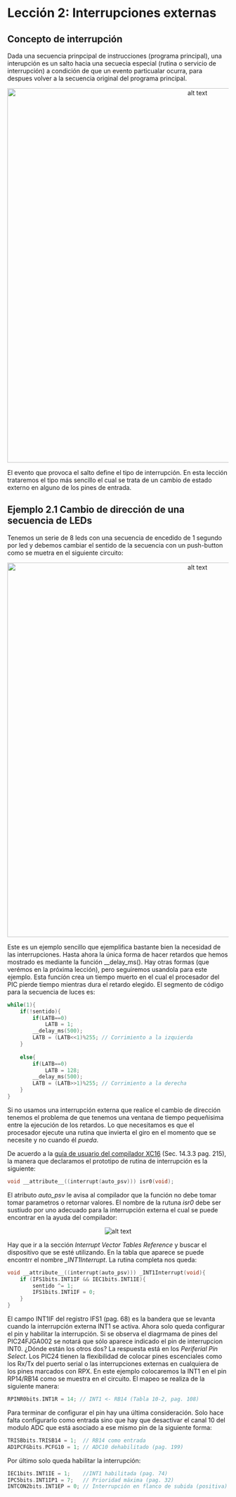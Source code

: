 # Lección 2: Interrupciones externas
## Concepto de interrupción 
Dada una secuencia prinpcipal de instrucciones (programa principal), una interupción es un salto hacia una secuecia especial (rutina o servicio de interrupción) a condición de que un evento particualar ocurra, para despues volver a la secuencia original del programa principal. 

<p align="center">
<img src="https://3.bp.blogspot.com/-pmfu-BEH9UM/Xv_zFRwELII/AAAAAAAACWA/hX-B3kd2OOs-gT38Qyy8jOMnPwhvMK2YwCLcBGAsYHQ/s1600/rutina_interrupcion_PIC.png" alt="alt text" width="850">
</p>

El evento que provoca el salto define el tipo de interrupción. En esta lección trataremos el tipo más sencillo el cual se trata de un cambio de estado externo en alguno de los pines de entrada. 

## Ejemplo 2.1 Cambio de dirección de una secuencia de LEDs
Tenemos un serie de 8 leds con una secuencia de encedido de 1 segundo por led y debemos cambiar el sentido de la secuencia con un push-button como se muetra en el siguiente circuito:

<p align="center">
<img src="https://2.bp.blogspot.com/-pt6lpnid1_c/Xv_RUB6qq6I/AAAAAAAACV0/YB1JiDSUGlwK0t_dNpJcctjJykKqfNmjQCLcBGAsYHQ/s1600/P21.png" alt="alt text" width="850">
</p>
 
Este es un ejemplo sencillo que ejemplifica bastante bien la necesidad de las interrupciones. Hasta ahora la única forma de hacer retardos que hemos mostrado es mediante la función _\_delay_ms(). Hay otras formas (que verémos en la próxima lección), pero seguiremos usandola para este ejemplo. Esta funcíón crea un tiempo muerto en el cual el procesador del PIC pierde tiempo mientras dura el retardo elegido. El segmento de código para la secuencia de luces es:

```C
while(1){
    if(!sentido){
        if(LATB==0)
            LATB = 1;
        __delay_ms(500);
        LATB = (LATB<<1)%255; // Corrimiento a la izquierda 
    }
        
    else{
        if(LATB==0)
            LATB = 128;
        __delay_ms(500);
        LATB = (LATB>>1)%255; // Corrimiento a la derecha
    }  
}
```

Si no usamos una interrupción externa que realice el cambio de dirección tenemos el problema de que tenemos una ventana de tiempo pequeñisima entre la ejecución de los retardos. Lo que necesitamos es que el procesador ejecute una rutina que invierta el giro en el momento que se necesite y no cuando él *pueda*.   

De acuerdo a la [guía de usuario del compilador XC16](https://ww1.microchip.com/downloads/en/DeviceDoc/XC16%20C%20Compiler%20UG%20DS50002071J.pdf) (Sec. 14.3.3 pag. 215), la manera que declaramos el prototipo de rutina de interrupción es la siguiente:

```C
void __attribute__((interrupt(auto_psv))) isr0(void);
```
El atributo *auto_psv* le avisa al compilador que la función no debe tomar tomar parametros o retornar valores. El nombre de la rutuna *isr0* debe ser sustiudo por uno adecuado para la interrupción externa el cual se puede encontrar en la ayuda del compilador:

<p align="center">
<img src="https://1.bp.blogspot.com/-IgKQzTWcTx8/XscnggvYR2I/AAAAAAAACRU/Ewt5Bepko4okUATNAumV7PU5olFs0g6gwCLcBGAsYHQ/s320/compiler_help_MPLABX.png" alt="alt text">
</p>

Hay que ir a la sección *Interrupt Vector Tables Reference* y buscar el dispositivo que se esté utilizando. En la tabla que aparece se puede encontrr el nombre *_INT1Interrupt*. La rutina completa nos queda:

```C
void __attribute__((interrupt(auto_psv))) _INT1Interrupt(void){
    if (IFS1bits.INT1IF && IEC1bits.INT1IE){
        sentido ^= 1;
        IFS1bits.INT1IF = 0;
    }
}
```
El campo INT1IF del registro IFS1 (pag. 68) es la bandera que se levanta cuando la interrupción externa INT1 se activa. Ahora solo queda configurar el pin y habilitar la interrupción. Si se observa el diagrmama de pines del PIC24FJGA002 se notará que sólo aparece indicado  el pin de interrupcion INT0. ¿Dónde están los otros dos? La respuesta está en los *Periferial Pin Select*. Los PIC24 tienen la flexibilidad de colocar pines escenciales como los Rx/Tx del puerto serial o las interrupciones externas en cualquiera de los pines marcados con RPX. En este ejemplo colocaremos la INT1 en el pin RP14/RB14 como se muestra en el circuito. El mapeo se realiza de la siguiente manera:
```C
RPINR0bits.INT1R = 14; // INT1 <- RB14 (Tabla 10-2, pag. 108)
```
Para terminar de configurar el pin hay una última consideración. Solo hace falta configurarlo como entrada sino que hay que desactivar el canal 10 del modulo ADC que está asociado a ese mismo pin de la siguiente forma:
```C
TRISBbits.TRISB14 = 1;  // RB14 como entrada
AD1PCFGbits.PCFG10 = 1; // ADC10 dehabilitado (pag. 199)
```
Por último solo queda habilitar la interrupción:
```C
IEC1bits.INT1IE = 1;    //INT1 habilitada (pag. 74)
IPC5bits.INT1IP1 = 7;   // Prioridad máxima (pag. 32)
INTCON2bits.INT1EP = 0; // Interrupción en flanco de subida (positiva) (pag. 65)
```
